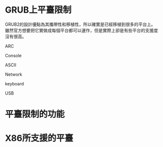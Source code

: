 # GRUB上平臺限制
GRUB2的設計優點為其攜帶性和移植性，所以確實是已經移植到很多的平台上。雖然官方想要把它實做成每個平台都可以運作，但是實際上卻是有些平台的支援度沒有很高。

ARC

Console

ASCII

Network

keyboard

USB



# 平臺限制的功能


# X86所支援的平臺
